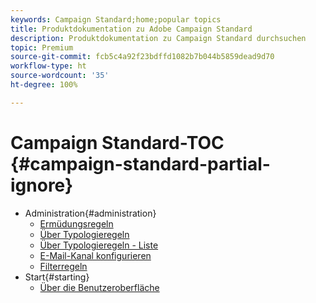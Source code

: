 ```yaml
---
keywords: Campaign Standard;home;popular topics
title: Produktdokumentation zu Adobe Campaign Standard
description: Produktdokumentation zu Campaign Standard durchsuchen
topic: Premium
source-git-commit: fcb5c4a92f23bdffd1082b7b044b5859dead9d70
workflow-type: ht
source-wordcount: '35'
ht-degree: 100%

---
```



# Campaign Standard-TOC {#campaign-standard-partial-ignore}

+ Administration{#administration}
   + [Ermüdungsregeln](sending/using/fatigue-rules.md)
   + [Über Typologieregeln](sending/using/about-typology-rules.md)
   + [Über Typologieregeln  - Liste](sending/using/about-typology-rules.md#typology-rules)
   + [E-Mail-Kanal konfigurieren](administration/using/configuring-email-channel.md)
   + [Filterregeln](sending/using/filtering-rules.md)
+ Start{#starting}
   + [Über die Benutzeroberfläche](start/using/about-the-interface.md)
